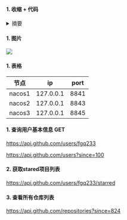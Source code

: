 #### 1. 收缩 + 代码
<details><summary>摘要</summary>
<pre><code>

</code></pre>
</details>


#### 1. 图片
![](https://fgq233.github.io/imgs/)


#### 1. 表格
| 节点   | ip         | port |
| ------ | ----------| ---- |
| nacos1 | 127.0.0.1 | 8841 |
| nacos2 | 127.0.0.1 | 8843 |
| nacos3 | 127.0.0.1 | 8845 |



#### 1. 查询用户基本信息 GET
https://api.github.com/users/fgq233

https://api.github.com/users?since=100

#### 2. 获取stared项目列表
https://api.github.com/users/fgq233/starred

#### 3. 查看所有仓库列表
https://api.github.com/repositories?since=824